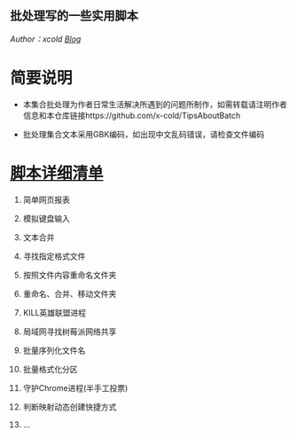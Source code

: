 ## 批处理写的一些实用脚本
_Author：xcold [Blog](http://blog.lxstart.net)_

简要说明
===========================

+ 本集合批处理为作者日常生活解决所遇到的问题所制作，如需转载请注明作者信息和本仓库链接https://github.com/x-cold/TipsAboutBatch

+ 批处理集合文本采用GBK编码，如出现中文乱码错误，请检查文件编码

[脚本详细清单](https://github.com/x-cold/TipsAboutBatch/blob/master/sources/)
===========================

1. 简单网页报表

2. 模拟键盘输入

3. 文本合并

4. 寻找指定格式文件

5. 按照文件内容重命名文件夹

6. 重命名、合并、移动文件夹

7. KILL英雄联盟进程

8. 局域网寻找树莓派网络共享

9. 批量序列化文件名

10. 批量格式化分区

11. 守护Chrome进程(半手工投票)

12. 判断映射动态创建快捷方式

13. ...
